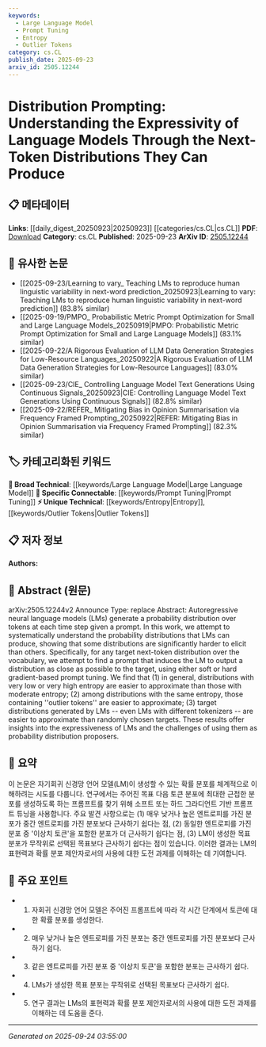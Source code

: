```yaml
---
keywords:
  - Large Language Model
  - Prompt Tuning
  - Entropy
  - Outlier Tokens
category: cs.CL
publish_date: 2025-09-23
arxiv_id: 2505.12244
---
```


<!-- KEYWORD_LINKING_METADATA:
{
  "processed_timestamp": "2025-09-24T03:55:00.169253",
  "vocabulary_version": "1.0",
  "selected_keywords": [
    "Large Language Model",
    "Prompt Tuning",
    "Entropy",
    "Outlier Tokens"
  ],
  "rejected_keywords": [],
  "similarity_scores": {
    "Large Language Model": 0.85,
    "Prompt Tuning": 0.78,
    "Entropy": 0.72,
    "Outlier Tokens": 0.7
  },
  "extraction_method": "AI_prompt_based",
  "budget_applied": true,
  "candidates_json": {
    "candidates": [
      {
        "surface": "Autoregressive neural language models",
        "canonical": "Large Language Model",
        "aliases": [
          "Autoregressive LMs",
          "Language Models"
        ],
        "category": "broad_technical",
        "rationale": "Links to a fundamental concept in NLP and connects with other works on language models.",
        "novelty_score": 0.3,
        "connectivity_score": 0.9,
        "specificity_score": 0.65,
        "link_intent_score": 0.85
      },
      {
        "surface": "prompt tuning",
        "canonical": "Prompt Tuning",
        "aliases": [
          "Prompt Engineering"
        ],
        "category": "specific_connectable",
        "rationale": "A specific technique relevant to optimizing language model outputs, facilitating connections with related research.",
        "novelty_score": 0.7,
        "connectivity_score": 0.75,
        "specificity_score": 0.8,
        "link_intent_score": 0.78
      },
      {
        "surface": "entropy",
        "canonical": "Entropy",
        "aliases": [
          "Information Entropy"
        ],
        "category": "unique_technical",
        "rationale": "A unique measure used to understand distribution complexity, aiding in linking to statistical analysis.",
        "novelty_score": 0.65,
        "connectivity_score": 0.6,
        "specificity_score": 0.7,
        "link_intent_score": 0.72
      },
      {
        "surface": "outlier tokens",
        "canonical": "Outlier Tokens",
        "aliases": [
          "Anomalous Tokens"
        ],
        "category": "unique_technical",
        "rationale": "Highlights a specific phenomenon in token distribution, useful for niche research connections.",
        "novelty_score": 0.68,
        "connectivity_score": 0.55,
        "specificity_score": 0.75,
        "link_intent_score": 0.7
      }
    ],
    "ban_list_suggestions": [
      "probability distribution",
      "target distribution",
      "next-token distribution"
    ]
  },
  "decisions": [
    {
      "candidate_surface": "Autoregressive neural language models",
      "resolved_canonical": "Large Language Model",
      "decision": "linked",
      "scores": {
        "novelty": 0.3,
        "connectivity": 0.9,
        "specificity": 0.65,
        "link_intent": 0.85
      }
    },
    {
      "candidate_surface": "prompt tuning",
      "resolved_canonical": "Prompt Tuning",
      "decision": "linked",
      "scores": {
        "novelty": 0.7,
        "connectivity": 0.75,
        "specificity": 0.8,
        "link_intent": 0.78
      }
    },
    {
      "candidate_surface": "entropy",
      "resolved_canonical": "Entropy",
      "decision": "linked",
      "scores": {
        "novelty": 0.65,
        "connectivity": 0.6,
        "specificity": 0.7,
        "link_intent": 0.72
      }
    },
    {
      "candidate_surface": "outlier tokens",
      "resolved_canonical": "Outlier Tokens",
      "decision": "linked",
      "scores": {
        "novelty": 0.68,
        "connectivity": 0.55,
        "specificity": 0.75,
        "link_intent": 0.7
      }
    }
  ]
}
-->

# Distribution Prompting: Understanding the Expressivity of Language Models Through the Next-Token Distributions They Can Produce

## 📋 메타데이터

**Links**: [[daily_digest_20250923|20250923]] [[categories/cs.CL|cs.CL]]
**PDF**: [Download](https://arxiv.org/pdf/2505.12244.pdf)
**Category**: cs.CL
**Published**: 2025-09-23
**ArXiv ID**: [2505.12244](https://arxiv.org/abs/2505.12244)

## 🔗 유사한 논문
- [[2025-09-23/Learning to vary_ Teaching LMs to reproduce human linguistic variability in next-word prediction_20250923|Learning to vary: Teaching LMs to reproduce human linguistic variability in next-word prediction]] (83.8% similar)
- [[2025-09-19/PMPO_ Probabilistic Metric Prompt Optimization for Small and Large Language Models_20250919|PMPO: Probabilistic Metric Prompt Optimization for Small and Large Language Models]] (83.1% similar)
- [[2025-09-22/A Rigorous Evaluation of LLM Data Generation Strategies for Low-Resource Languages_20250922|A Rigorous Evaluation of LLM Data Generation Strategies for Low-Resource Languages]] (83.0% similar)
- [[2025-09-23/CIE_ Controlling Language Model Text Generations Using Continuous Signals_20250923|CIE: Controlling Language Model Text Generations Using Continuous Signals]] (82.8% similar)
- [[2025-09-22/REFER_ Mitigating Bias in Opinion Summarisation via Frequency Framed Prompting_20250922|REFER: Mitigating Bias in Opinion Summarisation via Frequency Framed Prompting]] (82.3% similar)

## 🏷️ 카테고리화된 키워드
**🧠 Broad Technical**: [[keywords/Large Language Model|Large Language Model]]
**🔗 Specific Connectable**: [[keywords/Prompt Tuning|Prompt Tuning]]
**⚡ Unique Technical**: [[keywords/Entropy|Entropy]], [[keywords/Outlier Tokens|Outlier Tokens]]

## 📋 저자 정보

**Authors:** 

## 📄 Abstract (원문)

arXiv:2505.12244v2 Announce Type: replace 
Abstract: Autoregressive neural language models (LMs) generate a probability distribution over tokens at each time step given a prompt. In this work, we attempt to systematically understand the probability distributions that LMs can produce, showing that some distributions are significantly harder to elicit than others. Specifically, for any target next-token distribution over the vocabulary, we attempt to find a prompt that induces the LM to output a distribution as close as possible to the target, using either soft or hard gradient-based prompt tuning. We find that (1) in general, distributions with very low or very high entropy are easier to approximate than those with moderate entropy; (2) among distributions with the same entropy, those containing ''outlier tokens'' are easier to approximate; (3) target distributions generated by LMs -- even LMs with different tokenizers -- are easier to approximate than randomly chosen targets. These results offer insights into the expressiveness of LMs and the challenges of using them as probability distribution proposers.

## 📝 요약

이 논문은 자기회귀 신경망 언어 모델(LM)이 생성할 수 있는 확률 분포를 체계적으로 이해하려는 시도를 다룹니다. 연구에서는 주어진 목표 다음 토큰 분포에 최대한 근접한 분포를 생성하도록 하는 프롬프트를 찾기 위해 소프트 또는 하드 그라디언트 기반 프롬프트 튜닝을 사용합니다. 주요 발견 사항으로는 (1) 매우 낮거나 높은 엔트로피를 가진 분포가 중간 엔트로피를 가진 분포보다 근사하기 쉽다는 점, (2) 동일한 엔트로피를 가진 분포 중 '이상치 토큰'을 포함한 분포가 더 근사하기 쉽다는 점, (3) LM이 생성한 목표 분포가 무작위로 선택된 목표보다 근사하기 쉽다는 점이 있습니다. 이러한 결과는 LM의 표현력과 확률 분포 제안자로서의 사용에 대한 도전 과제를 이해하는 데 기여합니다.

## 🎯 주요 포인트

- 1. 자회귀 신경망 언어 모델은 주어진 프롬프트에 따라 각 시간 단계에서 토큰에 대한 확률 분포를 생성한다.
- 2. 매우 낮거나 높은 엔트로피를 가진 분포는 중간 엔트로피를 가진 분포보다 근사하기 쉽다.
- 3. 같은 엔트로피를 가진 분포 중 '이상치 토큰'을 포함한 분포는 근사하기 쉽다.
- 4. LMs가 생성한 목표 분포는 무작위로 선택된 목표보다 근사하기 쉽다.
- 5. 연구 결과는 LMs의 표현력과 확률 분포 제안자로서의 사용에 대한 도전 과제를 이해하는 데 도움을 준다.


---

*Generated on 2025-09-24 03:55:00*